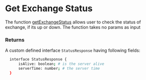 Get Exchange Status
===

The function [getExchangeStatus](https://github.com/fireflyprotocol/FireflyClient/blob/9de8442be50a074212f962bb3ef74899a3955766/src/fireflyClient.ts#L551) allows user to check the status of exchange, if its up or down. The function takes no params as input

### Returns
A custom defined interface `StatusResponse` having following fields:
  ```bash
    interface StatusResponse {
        isAlive: boolean; # is the server alive
        serverTime: number; # the server time
    }
  ```